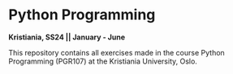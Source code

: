 # Python Programming 
**Kristiania, SS24 || January - June**

This repository contains all exercises made in the course Python Programming (PGR107) at the Kristiania University, Oslo.


